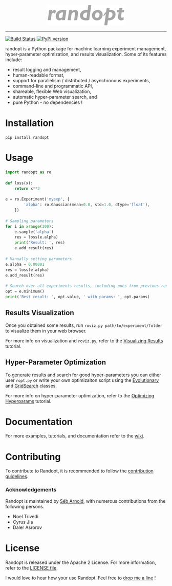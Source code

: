 <p align="center"><img src="./assets/images/logo.png" /></p>

--------------------------------------------------------------------------------

[![Build Status](https://travis-ci.org/seba-1511/randopt.svg?branch=master)](https://travis-ci.org/seba-1511/randopt)
[![PyPI version](https://badge.fury.io/py/randopt.svg)](https://badge.fury.io/py/randopt)

randopt is a Python package for machine learning experiment management, hyper-parameter optimization, and results visualization. Some of its features include:

* result logging and management,
* human-readable format,
* support for parallelism / distributed / asynchronous experiments,
* command-line and programmatic API,
* shareable, flexible Web visualization,
* automatic hyper-parameter search, and
* pure Python - no dependencies !


# Installation

```shell
pip install randopt
```

# Usage

```python
import randopt as ro

def loss(x):
    return x**2

e = ro.Experiment('myexp', {
        'alpha': ro.Gaussian(mean=0.0, std=1.0, dtype='float'),
    })

# Sampling parameters
for i in xrange(100):
    e.sample('alpha')
    res = loss(e.alpha)
    print('Result: ', res)
    e.add_result(res)

# Manually setting parameters
e.alpha = 0.00001
res = loss(e.alpha)
e.add_result(res)

# Search over all experiments results, including ones from previous runs
opt = e.minimum()
print('Best result: ', opt.value, ' with params: ', opt.params)
```

## Results Visualization

Once you obtained some results, run `roviz.py path/to/experiment/folder` to visualize them in your web browser.

For more info on visualization and `roviz.py`, refer to the [Visualizing Results]() tutorial.

## Hyper-Parameter Optimization

To generate results and search for good hyper-parameters you can either user `ropt.py` or write your own optimizaiton script using the [Evolutionary](https://github.com/seba-1511/randopt/wiki/evolutionary) and [GridSearch](https://github.com/seba-1511/randopt/wiki/grid_search) classes.

For more info on hyper-parameter optimization, refer to the [Optimizing Hyperparams]() tutorial.


# Documentation

For more examples, tutorials, and documentation refer to the [wiki](https://github.com/seba-1511/randopt/wiki).


# Contributing

To contribute to Randopt, it is recommended to follow the [contribution guidelines](CONTRIBUTING.md).

### Acknowledgements
Randopt is maintained by [Séb Arnold](http://seba1511.com), with numerous contributions from the following persons.

* Noel Trivedi
* Cyrus Jia
* Daler Asrorov

# License

Randopt is released under the Apache 2 License. For more information, refer to the [LICENSE file](LICENSE.txt).

I would love to hear how your use Randopt. Feel free to [drop me a line](http://seba1511.com) !

